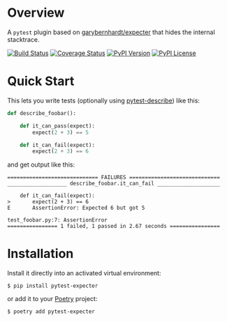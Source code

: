 # Overview

A `pytest` plugin based on [garybernhardt/expecter](https://github.com/garybernhardt/expecter) that hides the internal stacktrace.

[![Build Status](https://img.shields.io/travis/jacebrowning/pytest-expecter/develop.svg?label=unix)](https://travis-ci.org/jacebrowning/pytest-expecter)
[![Coverage Status](https://img.shields.io/coveralls/jacebrowning/pytest-expecter/develop.svg)](https://coveralls.io/r/jacebrowning/pytest-expecter)
[![PyPI Version](https://img.shields.io/pypi/v/pytest-expecter.svg)](https://pypi.org/project/pytest-expecter)
[![PyPI License](https://img.shields.io/pypi/l/pytest-expecter.svg)](https://pypi.org/project/pytest-expecter)

# Quick Start

This lets you write tests (optionally using [pytest-describe](https://github.com/pytest-dev/pytest-describe)) like this:

```python
def describe_foobar():

    def it_can_pass(expect):
        expect(2 + 3) == 5

    def it_can_fail(expect):
        expect(2 + 3) == 6
```

and get output like this:

```text
============================= FAILURES =============================
___________________ describe_foobar.it_can_fail ____________________

    def it_can_fail(expect):
>       expect(2 + 3) == 6
E       AssertionError: Expected 6 but got 5

test_foobar.py:7: AssertionError
================ 1 failed, 1 passed in 2.67 seconds ================
```

# Installation

Install it directly into an activated virtual environment:

```
$ pip install pytest-expecter
```

or add it to your [Poetry](https://poetry.eustace.io/) project:

```
$ poetry add pytest-expecter
```
